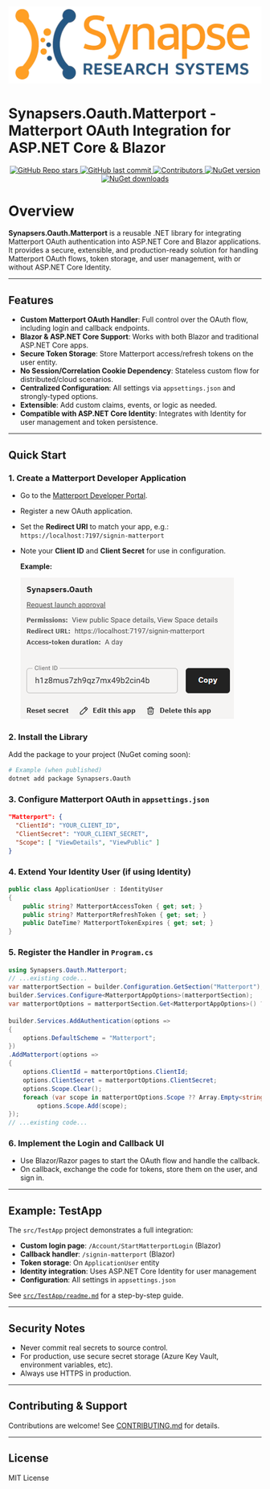 <p align="center">
  <img src="content/srs-full-logo.webp" alt="Synapsers - Matterport OAuth for ASP.NET Core & Blazor" style="max-width: 100%; height: auto;">
</p>


# Synapsers.Oauth.Matterport - Matterport OAuth Integration for ASP.NET Core & Blazor

<p align="center">
  <a href="https://github.com/SynapeResearchSystemsCorp/Synapsers.Oauth.Matterport/stargazers">
    <img src="https://img.shields.io/github/stars/SynapeResearchSystemsCorp/Synapsers.Oauth.Matterport" alt="GitHub Repo stars">
  </a>
  <a href="https://github.com/SynapeResearchSystemsCorp/Synapsers.Oauth.Matterport/commits/main">
    <img src="https://img.shields.io/github/last-commit/SynapeResearchSystemsCorp/Synapsers.Oauth.Matterport" alt="GitHub last commit">
  </a>
  <a href="https://github.com/SynapeResearchSystemsCorp/Synapsers.Oauth.Matterport/graphs/contributors">
    <img src="https://img.shields.io/github/contributors/SynapeResearchSystemsCorp/Synapsers.Oauth.Matterport" alt="Contributors">
  </a>
  <a href="https://www.nuget.org/packages/Synapsers.Oauth.Matterport/">
    <img src="https://img.shields.io/nuget/v/Synapsers.Oauth.Matterport.svg" alt="NuGet version">
  </a>
  <a href="https://www.nuget.org/packages/Synapsers.Oauth.Matterport/">
    <img src="https://img.shields.io/nuget/dt/Synapsers.Oauth.Matterport.svg" alt="NuGet downloads">
  </a>
</p>


# Overview

**Synapsers.Oauth.Matterport** is a reusable .NET library for integrating Matterport OAuth authentication into ASP.NET Core and Blazor applications. It provides a secure, extensible, and production-ready solution for handling Matterport OAuth flows, token storage, and user management, with or without ASP.NET Core Identity.

---

## Features

- **Custom Matterport OAuth Handler**: Full control over the OAuth flow, including login and callback endpoints.
- **Blazor & ASP.NET Core Support**: Works with both Blazor and traditional ASP.NET Core apps.
- **Secure Token Storage**: Store Matterport access/refresh tokens on the user entity.
- **No Session/Correlation Cookie Dependency**: Stateless custom flow for distributed/cloud scenarios.
- **Centralized Configuration**: All settings via `appsettings.json` and strongly-typed options.
- **Extensible**: Add custom claims, events, or logic as needed.
- **Compatible with ASP.NET Core Identity**: Integrates with Identity for user management and token persistence.

---

## Quick Start

### 1. Create a Matterport Developer Application

- Go to the [Matterport Developer Portal](https://developers.matterport.com/).
- Register a new OAuth application.
- Set the **Redirect URI** to match your app, e.g.:
  `https://localhost:7197/signin-matterport`
- Note your **Client ID** and **Client Secret** for use in configuration.

  **Example:**

  ![Matterport App Registration Screenshot](/content/MP-AppRegistration.png)


### 2. Install the Library

Add the package to your project (NuGet coming soon):

```sh
# Example (when published)
dotnet add package Synapsers.Oauth
```

### 3. Configure Matterport OAuth in `appsettings.json`

```json
"Matterport": {
  "ClientId": "YOUR_CLIENT_ID",
  "ClientSecret": "YOUR_CLIENT_SECRET",
  "Scope": [ "ViewDetails", "ViewPublic" ]
}
```

### 4. Extend Your Identity User (if using Identity)

```csharp
public class ApplicationUser : IdentityUser
{
    public string? MatterportAccessToken { get; set; }
    public string? MatterportRefreshToken { get; set; }
    public DateTime? MatterportTokenExpires { get; set; }
}
```

### 5. Register the Handler in `Program.cs`

```csharp
using Synapsers.Oauth.Matterport;
// ...existing code...
var matterportSection = builder.Configuration.GetSection("Matterport");
builder.Services.Configure<MatterportAppOptions>(matterportSection);
var matterportOptions = matterportSection.Get<MatterportAppOptions>() ?? new MatterportAppOptions();

builder.Services.AddAuthentication(options =>
{
    options.DefaultScheme = "Matterport";
})
.AddMatterport(options =>
{
    options.ClientId = matterportOptions.ClientId;
    options.ClientSecret = matterportOptions.ClientSecret;
    options.Scope.Clear();
    foreach (var scope in matterportOptions.Scope ?? Array.Empty<string>())
        options.Scope.Add(scope);
});
// ...existing code...
```

### 6. Implement the Login and Callback UI

- Use Blazor/Razor pages to start the OAuth flow and handle the callback.
- On callback, exchange the code for tokens, store them on the user, and sign in.

---

## Example: TestApp

The `src/TestApp` project demonstrates a full integration:

- **Custom login page**: `/Account/StartMatterportLogin` (Blazor)
- **Callback handler**: `/signin-matterport` (Blazor)
- **Token storage**: On `ApplicationUser` entity
- **Identity integration**: Uses ASP.NET Core Identity for user management
- **Configuration**: All settings in `appsettings.json`

See [`src/TestApp/readme.md`](src/TestApp/readme.md) for a step-by-step guide.

---

## Security Notes

- Never commit real secrets to source control.
- For production, use secure secret storage (Azure Key Vault, environment variables, etc).
- Always use HTTPS in production.

---

## Contributing & Support

Contributions are welcome! See [CONTRIBUTING.md](CONTRIBUTING.md) for details.

---

## License

MIT License
